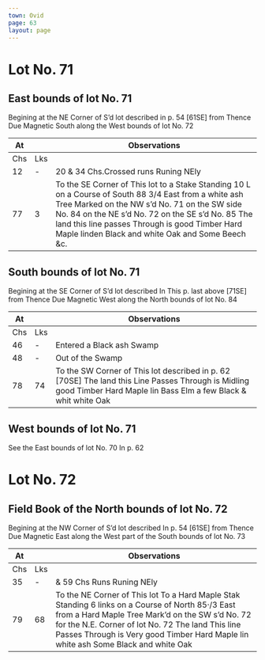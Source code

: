 ```yaml
---
town: Ovid
page: 63
layout: page
---
```


# Lot No. 71

## East bounds of lot No. 71
Begining at the NE Corner of S’d lot described in p. 54 [61SE] from Thence Due Magnetic South along the West bounds of lot No. 72

| At |    | Observations |
| -- | -- | ------------ |
| Chs | Lks | |
12 | - | 20 & 34 Chs.Crossed runs Runing NEly
77 | 3 | To the SE Corner of This lot to a Stake Standing 10 L on a Course of South 88 3/4 East from a white ash Tree Marked on the NW s’d No. 71 on the SW side No. 84 on the NE s’d No. 72 on the SE s’d No. 85 The land this line passes Through is good Timber Hard Maple linden Black and white Oak and Some Beech &c.

## South bounds of lot No. 71
Begining at the SE Corner of S’d lot described In This p. last above [71SE] from Thence Due Magnetic West along the North bounds of lot No. 84

| At |    | Observations |
| -- | -- | ------------ |
| Chs | Lks | |
46 | - | Entered a Black ash Swamp
48 | - | Out of the Swamp
78 | 74 | To the SW Corner of This lot described in p. 62 [70SE] The land this Line Passes Through is Midling good Timber Hard Maple lin Bass Elm a few Black & whit white Oak

## West bounds of lot No. 71
See the East bounds of lot No. 70 In p. 62

# Lot No. 72

## Field Book of the North bounds of lot No. 72
Begining at the NW Corner of S’d lot described In p. 54 [61SE] from Thence Due Magnetic East along the West part of the South bounds of lot No. 73

| At |    | Observations |
| -- | -- | ------------ |
| Chs | Lks | |
35 | - | & 59 Chs Runs Runing NEly
79 | 68 | To the NE Corner of This lot To a Hard Maple Stak Standing 6 links on a Course of North 85·/3 East from a Hard Maple Tree Mark’d on the SW s’d No. 72 for the N.E. Corner of lot No. 72 The land This line Passes Through is Very good Timber Hard Maple lin white ash Some Black and white Oak
